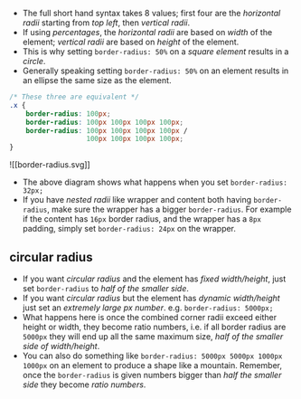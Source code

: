 - The full short hand syntax takes 8 values; first four are the *horizontal radii* starting from *top left*, then *vertical radii*.
- If using *percentages*, the *horizontal radii* are based on *width* of the element; *vertical radii* are based on *height* of the element.
- This is why setting `border-radius: 50%` on a *square element* results in a *circle*.
- Generally speaking setting `border-radius: 50%` on an element results in  an ellipse the same size as the element.
```css
/* These three are equivalent */
.x {
	border-radius: 100px;
	border-radius: 100px 100px 100px 100px;
	border-radius: 100px 100px 100px 100px /
				   100px 100px 100px 100px;	
}
```
![[border-radius.svg]]
- The above diagram shows what happens when you set `border-radius: 32px;`
- If you have *nested radii* like wrapper and content both having `border-radius`, make sure the wrapper has a bigger `border-radius`. For example if the content has `16px` border radius, and the wrapper has a `8px` padding, simply set `border-radius: 24px` on the wrapper. 

## circular radius
- If you want *circular radius* and the element has *fixed width/height*, just set `border-radius` to *half of the smaller side*.
- If you want *circular radius* but the element has *dynamic width/height* just set an *extremely large px number*. e.g. `border-radius: 5000px;`
- What happens here is once the combined corner radii exceed either height or width, they become ratio numbers, i.e. if all border radius are `5000px` they will end up all the same maximum size, *half of the smaller side of width/height*.
- You can also do something like `border-radius: 5000px 5000px 1000px 1000px` on an element to produce a shape like a mountain. Remember, once the `border-radius` is given numbers bigger than *half the smaller side* they become *ratio numbers*.
